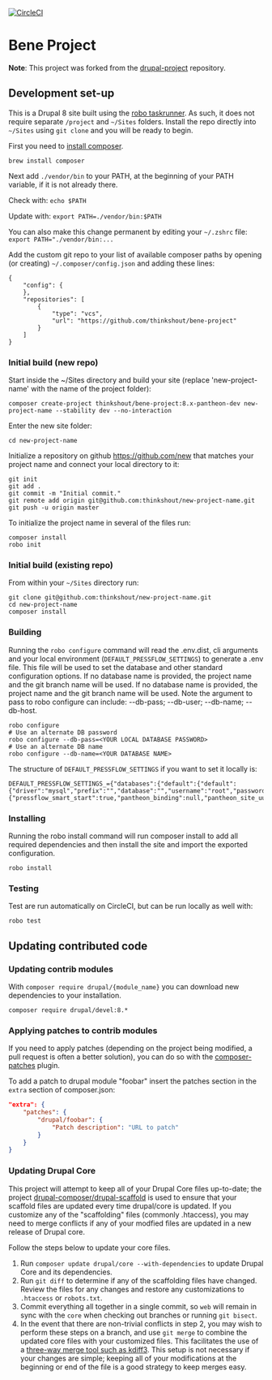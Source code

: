 [![CircleCI](https://circleci.com/gh/thinkshout/bene-project/tree/8.x-pantheon.svg?style=svg)](https://circleci.com/gh/thinkshout/bene-project/tree/8.x-pantheon)

# Bene Project

**Note**: This project was forked from the [drupal-project](https://github.com/drupal-composer/bene-project) repository.

## Development set-up

This is a Drupal 8 site built using the [robo taskrunner](http://robo.li/). As such, it does not require separate `/project` and `~/Sites` folders. Install the repo directly into `~/Sites` using `git clone` and you will be ready to begin.  

First you need to [install composer](https://getcomposer.org/doc/00-intro.md#installation-linux-unix-osx).

`brew install composer`

Next add `./vendor/bin` to your PATH, at the beginning of your PATH variable, if it is not already there.

Check with:
`echo $PATH`

Update with:
`export PATH=./vendor/bin:$PATH`

You can also make this change permanent by editing your `~/.zshrc` file:
`export PATH="./vendor/bin:...`

Add the custom git repo to your list of available composer paths by opening (or creating) `~/.composer/config.json`
and adding these lines:

```
{
    "config": {
    },
    "repositories": [
        {
            "type": "vcs",
            "url": "https://github.com/thinkshout/bene-project"
        }
    ]
}
```

### Initial build (new repo)

Start inside the ~/Sites directory and build your site (replace 'new-project-name' with the name of the project folder):

```
composer create-project thinkshout/bene-project:8.x-pantheon-dev new-project-name --stability dev --no-interaction
```

Enter the new site folder:

```
cd new-project-name
```

Initialize a repository on github https://github.com/new that matches your project name and connect your local directory to it:

```
git init
git add .
git commit -m "Initial commit."
git remote add origin git@github.com:thinkshout/new-project-name.git
git push -u origin master
```

To initialize the project name in several of the files run:

```
composer install
robo init
```

### Initial build (existing repo)

From within your `~/Sites` directory run:

```
git clone git@github.com:thinkshout/new-project-name.git
cd new-project-name
composer install
```

### Building

Running the `robo configure` command will read the .env.dist, cli arguments and
your local environment (`DEFAULT_PRESSFLOW_SETTINGS`) to generate a .env file. This file will be used to set
the database and other standard configuration options. If no database name is provided, the project name and the git branch name will be used. If no database name is provided, the project name and the git branch name will be used. Note the argument to pass to robo configure can include: --db-pass; --db-user; --db-name; --db-host.

```
robo configure
# Use an alternate DB password
robo configure --db-pass=<YOUR LOCAL DATABASE PASSWORD>
# Use an alternate DB name
robo configure --db-name=<YOUR DATABASE NAME>
```

The structure of `DEFAULT_PRESSFLOW_SETTINGS` if you want to set it locally is:

```
DEFAULT_PRESSFLOW_SETTINGS_={"databases":{"default":{"default":{"driver":"mysql","prefix":"","database":"","username":"root","password":"root","host":"localhost","port":3306}}},"conf":{"pressflow_smart_start":true,"pantheon_binding":null,"pantheon_site_uuid":null,"pantheon_environment":"local","pantheon_tier":"local","pantheon_index_host":"localhost","pantheon_index_port":8983,"redis_client_host":"localhost","redis_client_port":6379,"redis_client_password":"","file_public_path":"sites\/default\/files","file_private_path":"sites\/default\/files\/private","file_directory_path":"site\/default\/files","file_temporary_path":"\/tmp","file_directory_temp":"\/tmp","css_gzip_compression":false,"js_gzip_compression":false,"page_compression":false},"hash_salt":"","config_directory_name":"sites\/default\/config","drupal_hash_salt":""}
```

### Installing

Running the robo install command will run composer install to add all required
dependencies and then install the site and import the exported configuration.

```
robo install
```

### Testing

Test are run automatically on CircleCI, but can be run locally as well with:

```
robo test
```

## Updating contributed code

### Updating contrib modules

With `composer require drupal/{module_name}` you can download new dependencies to your
installation.

```
composer require drupal/devel:8.*
```

### Applying patches to contrib modules

If you need to apply patches (depending on the project being modified, a pull
request is often a better solution), you can do so with the
[composer-patches](https://github.com/cweagans/composer-patches) plugin.

To add a patch to drupal module "foobar" insert the patches section in the `extra`
section of composer.json:
```json
"extra": {
    "patches": {
        "drupal/foobar": {
            "Patch description": "URL to patch"
        }
    }
}
```

### Updating Drupal Core

This project will attempt to keep all of your Drupal Core files up-to-date; the
project [drupal-composer/drupal-scaffold](https://github.com/drupal-composer/drupal-scaffold)
is used to ensure that your scaffold files are updated every time drupal/core is
updated. If you customize any of the "scaffolding" files (commonly .htaccess),
you may need to merge conflicts if any of your modfied files are updated in a
new release of Drupal core.

Follow the steps below to update your core files.

1. Run `composer update drupal/core --with-dependencies` to update Drupal Core and its dependencies.
1. Run `git diff` to determine if any of the scaffolding files have changed.
   Review the files for any changes and restore any customizations to
  `.htaccess` or `robots.txt`.
1. Commit everything all together in a single commit, so `web` will remain in
   sync with the `core` when checking out branches or running `git bisect`.
1. In the event that there are non-trivial conflicts in step 2, you may wish
   to perform these steps on a branch, and use `git merge` to combine the
   updated core files with your customized files. This facilitates the use
   of a [three-way merge tool such as kdiff3](http://www.gitshah.com/2010/12/how-to-setup-kdiff-as-diff-tool-for-git.html). This setup is not necessary if your changes are simple;
   keeping all of your modifications at the beginning or end of the file is a
   good strategy to keep merges easy.

